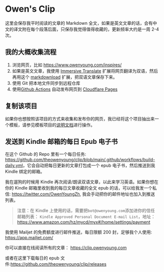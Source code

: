 # Owen's Clip

这里会保存我平时阅读的文章的 Markdown 全文，如果是英文文章的话，会有中文的译文附在每个段落后面，只保存我觉得值得收藏的，更新频率大约是一周 2-4 次。

## 我的大概收集流程

1. 浏览网页，比如 <https://www.owenyoung.com/inspires/>
2. 如果是英文文章，我使用 [Immersive Translate](https://github.com/immersive-translate/immersive-translate) 扩展将网页翻译为双语，然后再用这个 [markdownload](https://github.com/theowenyoung/markdownload) 扩展，把双语文章保存下来。
3. 使用 Git 把本地文件同步到远程仓库
4. 使用[Github Actions](https://github.com/theowenyoung/clip/blob/main/.github/workflows/build-site.yml) 自动发布网页到 [Cloudflare Pages](https://pages.cloudflare.com/)

## 复制该项目

如果你也想按照该项目的方式来收集和发布你的网页，我已经将这个项目抽出来一个模板，请参见模板项目的[说明文档](https://github.com/theowenyoung/clip-template)进行操作。

## 发送到 Kindle 邮箱的每日 Epub 电子书

在这个 Github 的 Repo 里有一个每日任务: <https://github.com/theowenyoung/clip/blob/main/.github/workflows/build-daily.yml>，它会自动把每日更新的文章打包成一个 epub 电子书，然后推送到我 Kindle 绑定的邮箱。

我在遛狗的时候用 Kindle 再次阅读/朗读双语文章，以此来学习英语。如果你想在你的 Kindle 邮箱里收到我的每日文章收藏的全文 epub 的话，可以给我发一个私信: <https://twitter.com/OwenYoungZh>, 我会手动把你的邮件地址也加入到推送列表。

> 注意：在 Kindle 上使用的话，需要把`bot@owenyoung.com`添加进你的信任邮箱列表： `Kindle Approved Personal Document E-mail List`，地址： <https://www.amazon.com/hz/mycd/myx#/home/settings/payment>

我使用 Mailjet 的免费额度进行邮件推送，每日限额 200 封，足够我个人使用: <https://app.mailjet.com/>

你可以直接在线阅读所有的文章： <https://clip.owenyoung.com>

或者在这里下载每日的 epub 文件:<https://github.com/theowenyoung/clip/releases>
